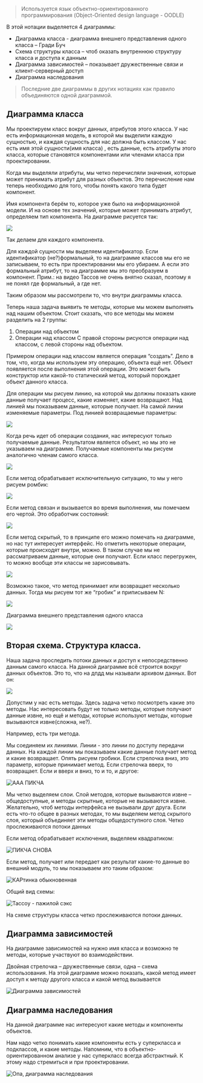 >Используется язык объектно-ориентированного программирования (Object-Oriented design language - OODLE)

В этой нотации выделяется 4 диаграммы:
- Диаграмма класса - диаграмма внешнего представления одного класса – Гради Буч
- Схема структуры класса – чтоб оказать внутреннюю структуру класса и доступа к данным
- Диаграмма зависимостей – показывает дружественные связи и клиент-серверный доступ
- Диаграмма наследования

>Последние две диаграммы в других нотациях как правило объединяются одной диаграммой.
## Диаграмма класса

Мы проектируем класс вокруг данных, атрибутов этого класса. У нас есть информационная модель, в которой мы выделили каждую сущностью, и каждая сущность для нас должна быть классом. У нас есть имя этой сущности(имя класса) , есть данные, есть атрибуты этого класса, которые становятся компонентами или членами класса при проектировании.

Когда мы выделяли атрибуты, мы четко перечисляли значения, которые может принимать атрибут для разных объектов. Это перечисление нам теперь необходимо для того, чтобы понять какого типа будет компонент.

Имя компонента берём то, которое уже было на информационной модели. И на основе тех значений, которые может принимать атрибут, определяем тип компонента. На диаграмме рисуется так:

![](https://camo.githubusercontent.com/b6bf3860d435965e04f93ef04ebd55c7a1f2293714ae64b4f595f417df731836/68747470733a2f2f73756e392d31302e757365726170692e636f6d2f3238787464624a4c6b3338626f5f324a6e554a35515551464f2d49663271416d4544732d32412f465a4b4f5352337a2d4d492e6a7067)

Так делаем для каждого компонента.

Для каждой сущности мы выделяем идентификатор. Если идентификатор (не?)формальный, то на диаграмме классов мы его не записываем, то есть при проектировании мы его убираем. А если это формальный атрибут, то на диаграмме мы это преобразуем в компонент. Прим.: на видео Тассов не очень внятно сказал, поэтому я не понял где формальный, а где нет.

Таким образом мы рассмотрели то, что внутри диаграммы класса.

Теперь наша задача выявить те методы, которые мы можем выполнять над нашим объектом. Стоит сказать, что все методы мы можем разделить на 2 группы:

1. Операции над объектом
2. Операции над классом С правой стороны рисуются операции над классом, с левой стороны над объектом.

Примером операции над классом является операция “создать”. Дело в том, что, когда мы используем эту операцию, объекта ещё нет. Объект появляется после выполнения этой операции. Это может быть конструктор или какой-то статический метод, который порождает объект данного класса.

Для операции мы рисуем линию, на которой мы должны показать какие данные получает процесс, какие изменяет, какие возвращают. Над линией мы показываем данные, которые получает. На самой линии изменяемые параметры. Под линией возвращаемые параметры:

![](https://camo.githubusercontent.com/6a0ee07ec18012c7fe3fe9b66f0f6683f6514608d866707fbc4a4a1be75aed21/68747470733a2f2f73756e392d36302e757365726170692e636f6d2f696f565133646b67786e59323243365a5f4b67504643364c71426e5754335577684e2d6731772f723652595275344139756b2e6a7067)

Когда речь идет об операции создания, нас интересуют только получаемые данные. Результатом является объект, но мы это не указываем на диаграмме. Получаемые компоненты мы рисуем аналогично членам самого класса.

![](https://camo.githubusercontent.com/7cb0497eb4d864095b771d665801694459682e8ed4dec1ef6dee2e73efdb7067/68747470733a2f2f73756e392d352e757365726170692e636f6d2f7641505f464b4f70676c517a745a77322d37536e7278683766505664667976672d6a6d4f4e412f2d4157356d506751574c552e6a7067)

Если метод обрабатывает исключительную ситуацию, то мы у него рисуем ромбик:

![](https://camo.githubusercontent.com/2d278b219776dc4834557f58213f821d01913adaee4196790e191f416b8d948f/68747470733a2f2f73756e392d37302e757365726170692e636f6d2f663867495661686c6c34447a745f7849495936425972707935377a536932724878435a414d412f34496b346944644674644d2e6a7067)

Если метод связан и вызывается во время выполнения, мы помечаем его чертой. Это обработчик состояний:

![](https://camo.githubusercontent.com/ee9a521df30b6210ae8ce9d4b42710b34d512f447984af37eac4b309827e0ede/68747470733a2f2f73756e392d31362e757365726170692e636f6d2f374f52462d6b73484d396779674d5a756c4341735332794264302d47444c4c714c746c4854772f646b566549656e72566e732e6a7067)

Если метод скрытый, то в принципе его можно помечать на диаграмме, но нас тут интересует интерфейс. Но отметить некоторые операции, которые происходят внутри, можно. В таком случае мы не рассматриваем данные, которые они получают. Если класс перегружен, то можно вообще эти классы не зарисовывать.

![](https://camo.githubusercontent.com/3730a08493901753b02b725b33a40355b8b4741f00d66568c0fe9c0b1569789b/68747470733a2f2f73756e392d35302e757365726170692e636f6d2f6874697a696373384f4243363858376c776737656b3267516b44556977464c622d4d453831412f35466c6c6251715730786f2e6a7067)

Возможно такое, что метод принимает или возвращает несколько данных. Тогда мы рисуем тот же “гробик” и приписываем N:

![](https://camo.githubusercontent.com/43f6e050c58a0d98c8632df2e8a664cfb638e5556bed2039b88616de12406f61/68747470733a2f2f73756e392d33332e757365726170692e636f6d2f687137727055344d583578594b715343716b707179724d7163437439524164446950485639672f38734a70736833507742732e6a7067)

Диаграмма внешнего представления одного класса

![](https://camo.githubusercontent.com/b6b53dd9ec41ab7f7597628605deb82297485e0e85581f1da9b0356fa05ce6a7/68747470733a2f2f73756e392d31392e757365726170692e636f6d2f645f434563546e41374b6b3048446a4d4a495a6d424a585937786a55325a7934304c6c6a35672f73335758644234325051672e6a7067)

## Вторая схема. Структура класса.

Наша задача проследить потоки данных и доступ к непосредственно данным самого класса. На данной диаграмме всё строится вокруг данных объектов. Это то, что на дпдд мы называли архивом данных. Вот он:

![](https://camo.githubusercontent.com/5c72401ab16f149c666badcaa73982108a2fea7b257909674eaf1b032d05bcc2/68747470733a2f2f73756e392d34312e757365726170692e636f6d2f434468447a7131704d4b6a6277412d68446d3445317061784a714e50554a506e4d34386830772f574f5965746e50374566492e6a7067)

Допустим у нас есть методы. Здесь задача четко посмотреть какие это методы. Нас интересовать будут не только методы, которые получают данные извне, но ещё и методы, которые используют методы, которые вызываются извне(сложна, не?).

Например, есть три метода.

Мы соединяем их линиями. Линии - это линии по доступу передачи данных. На каждой линии мы показываем какие данные получает метод и какие возвращает. Опять рисуем гробики. Если стрелочка вниз, это параметр, которые принимает метод. Если стрелочка вверх, то возвращает. Если и вверх и вниз, то и то, и другое:

![ААА ПИКЧА](https://camo.githubusercontent.com/979f5fb32b57d3b15dee99312ec534f0e6e26614e8a59f34f847178162b42a69/68747470733a2f2f73756e392d31392e757365726170692e636f6d2f676658616d777a344b6c496c303955316e346333544f687332515a59317363424b74784346412f6445656864705251714e512e6a7067)

Мы четко выделяем слои. Слой методов, которые вызываются извне – общедоступные, и методы скрытные, которые не вызываются извне. Желательно, чтоб методы интерфейса не вызывали друг друга. Если есть что-то общее в разных методах, то мы выделяем метод скрытого слоя, который объединяет эти методы общедоступного слоя. Четко прослеживаются потоки данных

Если метод обрабатывает исключения, выделяем квадратиком:

![ПИКЧА СНОВА](https://camo.githubusercontent.com/ff19299e911925ecd1e6a25779063727642cdf51873f760a52f1e82b1b4f4c4e/68747470733a2f2f73756e392d32352e757365726170692e636f6d2f6632644d766363537661396447755968496e64567559786c4b3475695139567444596c6a57772f3731614f647671746b31342e6a7067)

Если метод, получает или передает как результат какие-то данные во внешний модуль, то мы показываем это таким образом:

![КАРтинка обыкновенная](https://camo.githubusercontent.com/6ee396a1e8b07d2b1ec59ba44ff24e350d48d38286fcbb5cc1ee29a881c62d25/68747470733a2f2f73756e392d392e757365726170692e636f6d2f6d444c42504c5f756e53526f344f737a766f526730557a42486e6e31626476345244644f71412f42796d35304f75393343512e6a7067)

Общий вид схемы:

![Тассоу - пажилой сэкс](https://camo.githubusercontent.com/83af3dd4bece24c421665add2b9c39d285c4956ce7fcf8d68b42e320ac811480/68747470733a2f2f73756e392d36352e757365726170692e636f6d2f4a31345a6567437a6b64324a74516f797a706850423341462d676d627968766b54346c4f7a512f596e7772524e564855686b2e6a7067)

На схеме структуры класса четко прослеживаются потоки данных.

## Диаграмма зависимостей

На диаграмме зависимостей на нужно имя класса и возможно те методы, которые участвуют во взаимодействии.

Двойная стрелочка – дружественные связи, одна – схема использования. На этой диаграмме можно показать, какой метод имеет доступ к методу другого класса и какой метод вызывается

![Диаграмма зависимостей](https://camo.githubusercontent.com/ffe326e4b4a46afeb5dca915bb80e87dbf40d1771063a42a598446cce6af24c9/68747470733a2f2f73756e392d35392e757365726170692e636f6d2f4f3442616d67476a5f614c73587565787a623557316253666f37475543795378555a594134672f314e6f536c784a624533672e6a7067)

## Диаграмма наследования

На данной диаграмме нас интересуют какие методы и компоненты объектов.

Нам надо четко понимать какие компоненты есть у суперкласса и подклассов, и какие методы. Напомним, что в объектно-ориентированном анализе у нас суперкласс всегда абстрактный. К этому надо стремиться и при проектировании.

![Опа, диаграмма наследования](https://camo.githubusercontent.com/7eef3fbdfc5e7f046f7b86238679dc0c69b6acba43082394f3f28d2c68163271/68747470733a2f2f73756e392d362e757365726170692e636f6d2f696f5642374c7039364e692d496b7659477a5f5745687443493138686d416e614978364133412f4673453362566d514d6d772e6a7067)


